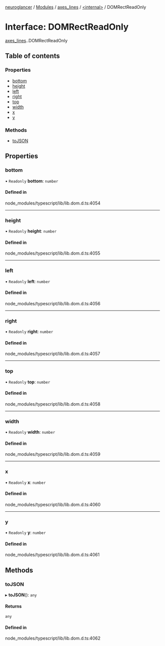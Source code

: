 [neuroglancer](../README.md) / [Modules](../modules.md) / [axes\_lines](../modules/axes_lines.md) / [<internal\>](../modules/axes_lines._internal_.md) / DOMRectReadOnly

# Interface: DOMRectReadOnly

[axes_lines](../modules/axes_lines.md).[<internal>](../modules/axes_lines._internal_.md).DOMRectReadOnly

## Table of contents

### Properties

- [bottom](axes_lines._internal_.DOMRectReadOnly.md#bottom)
- [height](axes_lines._internal_.DOMRectReadOnly.md#height)
- [left](axes_lines._internal_.DOMRectReadOnly.md#left)
- [right](axes_lines._internal_.DOMRectReadOnly.md#right)
- [top](axes_lines._internal_.DOMRectReadOnly.md#top)
- [width](axes_lines._internal_.DOMRectReadOnly.md#width)
- [x](axes_lines._internal_.DOMRectReadOnly.md#x)
- [y](axes_lines._internal_.DOMRectReadOnly.md#y)

### Methods

- [toJSON](axes_lines._internal_.DOMRectReadOnly.md#tojson)

## Properties

### bottom

• `Readonly` **bottom**: `number`

#### Defined in

node_modules/typescript/lib/lib.dom.d.ts:4054

___

### height

• `Readonly` **height**: `number`

#### Defined in

node_modules/typescript/lib/lib.dom.d.ts:4055

___

### left

• `Readonly` **left**: `number`

#### Defined in

node_modules/typescript/lib/lib.dom.d.ts:4056

___

### right

• `Readonly` **right**: `number`

#### Defined in

node_modules/typescript/lib/lib.dom.d.ts:4057

___

### top

• `Readonly` **top**: `number`

#### Defined in

node_modules/typescript/lib/lib.dom.d.ts:4058

___

### width

• `Readonly` **width**: `number`

#### Defined in

node_modules/typescript/lib/lib.dom.d.ts:4059

___

### x

• `Readonly` **x**: `number`

#### Defined in

node_modules/typescript/lib/lib.dom.d.ts:4060

___

### y

• `Readonly` **y**: `number`

#### Defined in

node_modules/typescript/lib/lib.dom.d.ts:4061

## Methods

### toJSON

▸ **toJSON**(): `any`

#### Returns

`any`

#### Defined in

node_modules/typescript/lib/lib.dom.d.ts:4062
